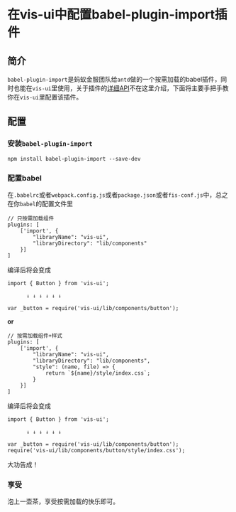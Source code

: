 # 在vis-ui中配置babel-plugin-import插件

## 简介
`babel-plugin-import`是蚂蚁金服团队给`antd`做的一个按需加载的babel插件，同时也能在`vis-ui`里使用，关于插件的[详细API](https://github.com/ant-design/babel-plugin-import)不在这里介绍，下面将主要手把手教你在`vis-ui`里配置该插件。

## 配置
### 安装`babel-plugin-import`
```
npm install babel-plugin-import --save-dev
```
### 配置babel
在`.babelrc`或者`webpack.config.js`或者`package.json`或者`fis-conf.js`中，总之在你`babel`的配置文件里
```
// 只按需加载组件
plugins: [
    ['import', {
        "libraryName": "vis-ui",
        "libraryDirectory": "lib/components"
    }]
]
```
编译后将会变成
```
import { Button } from 'vis-ui';

      ↓ ↓ ↓ ↓ ↓ ↓
      
var _button = require('vis-ui/lib/components/button');
```

**or**

```
// 按需加载组件+样式
plugins: [
    ['import', {
        "libraryName": "vis-ui",
        "libraryDirectory": "lib/components",
        "style": (name, file) => {
            return `${name}/style/index.css`;
        }
    }]
]
```
编译后将会变成
```
import { Button } from 'vis-ui';

      ↓ ↓ ↓ ↓ ↓ ↓
      
var _button = require('vis-ui/lib/components/button');
require('vis-ui/lib/components/button/style/index.css');
```
大功告成！

### 享受
泡上一壶茶，享受按需加载的快乐即可。